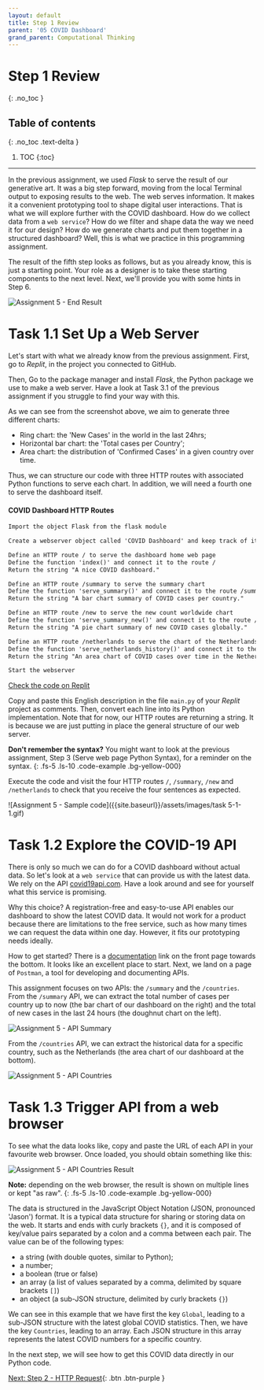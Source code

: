 ```yaml
---
layout: default
title: Step 1 Review
parent: '05 COVID Dashboard'
grand_parent: Computational Thinking
---
```


# Step 1 Review

{: .no_toc }

## Table of contents

{: .no_toc .text-delta }

1. TOC
{:toc}

---

In the previous assignment, we used _Flask_ to serve the result of our generative art. It was a big step forward, moving from the local Terminal output to exposing results to the web. The web serves information. It makes it a convenient prototyping tool to shape digital user interactions. That is what we will explore further with the COVID dashboard. How do we collect data from a `web service`? How do we filter and shape data the way we need it for our design? How do we generate charts and put them together in a structured dashboard? Well, this is what we practice in this programming assignment.

The result of the fifth step looks as follows, but as you already know, this is just a starting point. Your role as a designer is to take these starting components to the next level. Next, we'll provide you with some hints in Step 6.

![Assignment 5 - End Result]({{site.baseurl}}/assets/images/assignment5-end-result.png)

# Task 1.1 Set Up a Web Server

Let's start with what we already know from the previous assignment. First, go to _Replit_, in the project you connected to GitHub.

Then, Go to the package manager and install _Flask_, the Python package we use to make a web server. Have a look at Task 3.1 of the previous assignment if you struggle to find your way with this.

As we can see from the screenshot above, we aim to generate three different charts:

- Ring chart: the 'New Cases' in the world in the last 24hrs;
- Horizontal bar chart: the 'Total cases per Country';
- Area chart: the distribution of 'Confirmed Cases' in a given country over time.

Thus, we can structure our code with three HTTP routes with associated Python functions to serve each chart. In addition, we will need a fourth one to serve the dashboard itself.

#### COVID Dashboard HTTP Routes

```markdown
Import the object Flask from the flask module

Create a webserver object called 'COVID Dashboard' and keep track of it in the variable called server

Define an HTTP route / to serve the dashboard home web page
Define the function 'index()' and connect it to the route /
Return the string "A nice COVID dashboard."

Define an HTTP route /summary to serve the summary chart
Define the function 'serve_summary()' and connect it to the route /summary
Return the string "A bar chart summary of COVID cases per country."

Define an HTTP route /new to serve the new count worldwide chart
Define the function 'serve_summary_new()' and connect it to the route /new
Return the string "A pie chart summary of new COVID cases globally."

Define an HTTP route /netherlands to serve the chart of the Netherlands
Define the function 'serve_netherlands_history()' and connect it to the route /netherlands
Return the string "An area chart of COVID cases over time in the Netherlands."

Start the webserver
```

[Check the code on Replit](https://replit.com/@dcdlab/covid-dashboard-step1)

Copy and paste this English description in the file `main.py` of your _Replit_ project as comments. Then, convert each line into its Python implementation. Note that for now, our HTTP routes are returning a string. It is because we are just putting in place the general structure of our web server.

**Don't remember the syntax?** You might want to look at the previous assignment, Step 3 (Serve web page Python Syntax), for a reminder on the syntax.
{: .fs-5 .ls-10 .code-example .bg-yellow-000}

Execute the code and visit the four HTTP routes `/`, `/summary`, `/new` and `/netherlands` to check that you receive the four sentences as expected.

![Assignment 5 - Sample code]({{site.baseurl}}/assets/images/task 5-1-1.gif)

# Task 1.2 Explore the COVID-19 API

There is only so much we can do for a COVID dashboard without actual data. So let's look at a `web service` that can provide us with the latest data. We rely on the API [covid19api.com](http://covid19api.com). Have a look around and see for yourself what this service is promising.

Why this choice? A registration-free and easy-to-use API enables our dashboard to show the latest COVID data. It would not work for a product because there are limitations to the free service, such as how many times we can request the data within one day. However, it fits our prototyping needs ideally.

How to get started? There is a [documentation](https://documenter.getpostman.com/view/10808728/SzS8rjbc) link on the front page towards the bottom. It looks like an excellent place to start. Next, we land on a page of `Postman`, a tool for developing and documenting APIs.

This assignment focuses on two APIs: the `/summary` and the `/countries`. From the `/summary` API, we can extract the total number of cases per country up to now (the bar chart of our dashboard on the right) and the total of new cases in the last 24 hours (the doughnut chart on the left).

![Assignment 5 - API Summary]({{site.baseurl}}/assets/images/assignment5-step1-countries.png)

From the `/countries` API, we can extract the historical data for a specific country, such as the Netherlands (the area chart of our dashboard at the bottom).

![Assignment 5 - API Countries]({{site.baseurl}}/assets/images/assignment5-step1-summary.png)

# Task 1.3 Trigger API from a web browser

To see what the data looks like, copy and paste the URL of each API in your favourite web browser. Once loaded, you should obtain something like this:

![Assignment 5 - API Countries Result]({{site.baseurl}}/assets/images/assignment5-step1-json.png)

**Note:** depending on the web browser, the result is shown on multiple lines or kept "as raw".
{: .fs-5 .ls-10 .code-example .bg-yellow-000}

The data is structured in the JavaScript Object Notation  (JSON, pronounced 'Jason') format. It is a typical data structure for sharing or storing data on the web. It starts and ends with curly brackets `{}`, and it is composed of key/value pairs separated by a colon and a comma between each pair. The value can be of the following types:

- a string (with double quotes, similar to Python);
- a number;
- a boolean (true or false)
- an array (a list of values separated by a comma, delimited by square brackets `[]`)
- an object (a sub-JSON structure, delimited by curly brackets `{}`)

We can see in this example that we have first the key `Global`, leading to a sub-JSON structure with the latest global COVID statistics. Then, we have the key `Countries`, leading to an array. Each JSON structure in this array represents the latest  COVID  numbers for a specific country.

In the next step, we will see how to get this COVID data directly in our Python code.

[Next: Step 2 - HTTP Request]({{site.baseurl}}/assignments/05-covid-dashboard/step2-http-request){: .btn .btn-purple }

